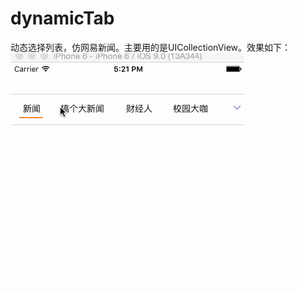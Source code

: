 # dynamicTab
动态选择列表，仿网易新闻。主要用的是UICollectionView。效果如下：
</br>
![image](https://github.com/Apologize327/imageFolder/blob/master/dynamicTabble.gif)
